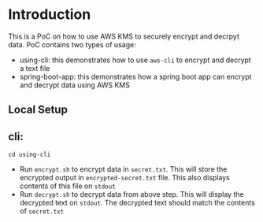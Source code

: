 # Introduction

This is a PoC on how to use AWS KMS to securely encrypt and decrpyt data. PoC contains two types of usage:
- using-cli: this demonstrates how to use `aws-cli` to encrypt and decrypt a text file
- spring-boot-app: this demonstrates how a spring boot app can encrypt and decrypt data using AWS KMS

## Local Setup

## cli:
        
```
cd using-cli
```
        
- Run `encrypt.sh` to encrypt data in `secret.txt`. This will store the encrypted output in `encrypted-secret.txt` file. This also displays contents of this file on `stdout`
- Run `decrypt.sh` to decrypt data from above step. This will display the decrypted text on `stdout`. The decrypted text should match the contents of `secret.txt`